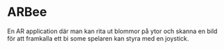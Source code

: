 # ARBee
En AR application där man kan rita ut blommor på ytor och skanna en bild för att framkalla ett bi some spelaren kan styra med en joystick.
